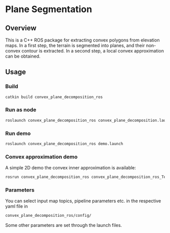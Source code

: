# Plane Segmentation

## Overview
This is a C++ ROS package for extracting convex polygons from elevation maps.
In a first step, the terrain is segmented into planes, and their non-convex contour is extracted.
In a second step, a local convex approximation can be obtained.

## Usage
### Build
```bash
catkin build convex_plane_decomposition_ros
```

### Run as node
```bash
roslaunch convex_plane_decomposition_ros convex_plane_decomposition.launch
```

### Run demo
```bash
roslaunch convex_plane_decomposition_ros demo.launch
```

### Convex approximation demo
A simple 2D demo the convex inner approximation is available:
```bash
rosrun convex_plane_decomposition_ros convex_plane_decomposition_ros_TestShapeGrowing
```

### Parameters
You can select input map topics, pipeline parameters etc. in the respective yaml file in
```bash
convex_plane_decomposition_ros/config/
```
Some other parameters are set through the launch files.
